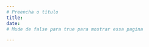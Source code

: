 ```yaml
---
# Preencha o título
title:
date: 
# Mude de false para true para mostrar essa pagina

---
```

 

